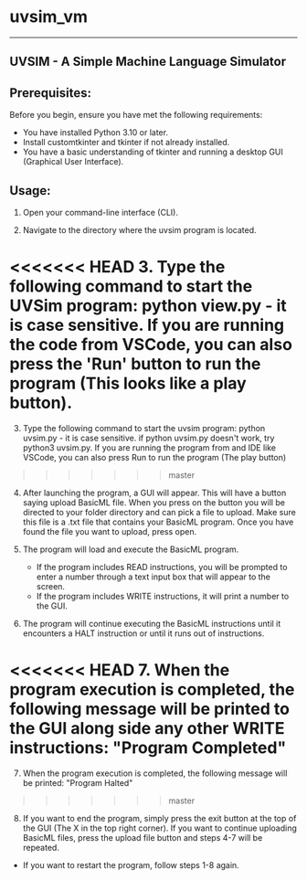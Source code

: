 # uvsim_vm
---------------------------------------
UVSIM - A Simple Machine Language Simulator
---------------------------------------

Prerequisites:
----------------
Before you begin, ensure you have met the following requirements:
- You have installed Python 3.10 or later.
- Install customtkinter and tkinter if not already installed.
- You have a basic understanding of tkinter and running a desktop GUI (Graphical User Interface).

Usage:
------
1. Open your command-line interface (CLI).

2. Navigate to the directory where the uvsim program is located.

<<<<<<< HEAD
3. Type the following command to start the UVSim program:
   python view.py - it is case sensitive.
   If you are running the code from VSCode, you can also press the 'Run' button to run the program (This looks like a play button).
=======
3. Type the following command to start the uvsim program:
    python uvsim.py - it is case sensitive.
    if python uvsim.py doesn't work, try python3 uvsim.py. If you are running the program from and IDE like VSCode, you can also press Run to run the program (The play button)
>>>>>>> master

4. After launching the program, a GUI will appear. This will have a button saying upload BasicML file. When you press on the button you will be directed to your folder directory and can pick a file to upload. Make sure this file is a .txt file that contains your BasicML program. Once you have found the file you want to upload, press open.

5. The program will load and execute the BasicML program.

   - If the program includes READ instructions, you will be prompted to enter a number through a text input box that will appear to the screen.
   - If the program includes WRITE instructions, it will print a number to the GUI.

6. The program will continue executing the BasicML instructions until it encounters a HALT instruction or until it runs out of instructions.

<<<<<<< HEAD
7. When the program execution is completed, the following message will be printed to the GUI along side any other WRITE instructions:
   "Program Completed"
=======
7. When the program execution is completed, the following message will be printed:
    "Program Halted"
>>>>>>> master

8. If you want to end the program, simply press the exit button at the top of the GUI (The X in the top right corner). If you want to continue uploading BasicML files, press the upload file button and steps 4-7 will be repeated.

- If you want to restart the program, follow steps 1-8 again.

